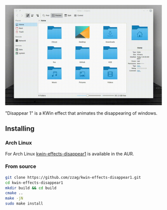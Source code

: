 ![Slow motion](demo/slow-motion.gif)

"Disappear 1" is a KWin effect that animates the disappearing of windows.

## Installing

### Arch Linux

For Arch Linux [kwin-effects-disappear1](https://aur.archlinux.org/packages/kwin-effects-disappear1/)
is available in the AUR.

### From source

```sh
git clone https://github.com/zzag/kwin-effects-disappear1.git
cd kwin-effects-disappear1
mkdir build && cd build
cmake ..
make -jN
sudo make install
```
